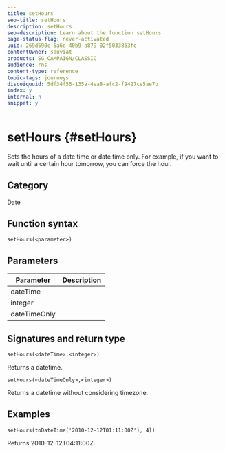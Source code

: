 ```yaml
---
title: setHours
seo-title: setHours
description: setHours
seo-description: Learn about the function setHours
page-status-flag: never-activated
uuid: 269d590c-5a6d-40b9-a879-02f5033863fc
contentOwner: sauviat
products: SG_CAMPAIGN/CLASSIC
audience: rns
content-type: reference
topic-tags: journeys
discoiquuid: 5df34f55-135a-4ea8-afc2-f9427ce5ae7b
index: y
internal: n
snippet: y
---
```


# setHours {#setHours}

Sets the hours of a date time or date time only. For example, if you want to wait until a certain hour tomorrow, you can force the hour.

## Category

Date

## Function syntax

`setHours(<parameter>)`

## Parameters

|Parameter|Description|
|--- |--- |
|dateTime||
|integer||
|dateTimeOnly||

## Signatures and return type

`setHours(<dateTime>,<integer>)`

Returns a datetime.

`setHours(<dateTimeOnly>,<integer>)`

Returns a datetime without considering timezone.

## Examples

`setHours(toDateTime('2010-12-12T01:11:00Z'), 4))`

Returns 2010-12-12T04:11:00Z.
